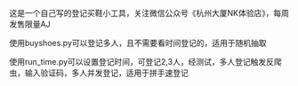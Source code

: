 这是一个自己写的登记买鞋小工具，关注微信公众号《杭州大厦NK体验店》，每周发售限量AJ

使用buyshoes.py可以登记多人，且不需要看时间登记的，适用于随机抽取

使用run_time.py可以设置登记时间，可登记2,3人，经测试，多人登记触发反爬虫，输入验证码，多人并发登记，适用于拼手速登记
